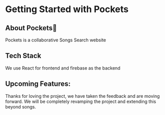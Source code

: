 # Getting Started with Pockets

## About Pockets🎵
Pockets is a collaborative Songs Search website

## Tech Stack
We use React for frontend and firebase as the backend

## Upcoming Features:
Thanks for loving the project, we have taken the feedback and are moving forward.
We will be completely revamping the project and extending this beyond songs.
